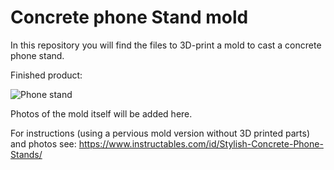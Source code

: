 # Concrete phone Stand mold

In this repository you will find the files to 3D-print a mold to cast a concrete phone stand. 

Finished product:

![Phone stand](https://cdn.instructables.com/F69/S8AU/IX0PW25D/F69S8AUIX0PW25D.LARGE.jpg?auto=webp&width=400)

Photos of the mold itself will be added here.

For instructions (using a pervious mold version without 3D printed parts) and photos see:
https://www.instructables.com/id/Stylish-Concrete-Phone-Stands/
